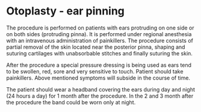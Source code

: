 # Otoplasty - ear pinning

The procedure is performed on patients with ears protruding on one side or on both sides (protruding pinna). It is performed under regional anesthesia with an intravenous administration of painkillers. The procedure consists of partial removal of the skin located near the posterior pinna, shaping and suturing cartilages with unabsorbable stitches and finally suturing the skin.

After the procedure a special pressure dressing is being used as ears tend to be swollen, red, sore and very sensitive to touch. Patient should take painkillers. Above mentioned symptoms will subside in the course of time.

The patient should wear a headband covering the ears during day and night (24 hours a day) for 1 month after the procedure. In the 2 and 3 month after the procedure the band could be worn only at night.
